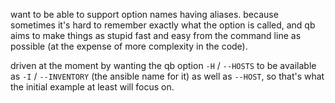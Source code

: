 want to be able to support option names having aliases. because sometimes it's hard to remember exactly what the option is called, and qb aims to make things as stupid fast and easy from the command line as possible (at the expense of more complexity in the code).

driven at the moment by wanting the qb option `-H` / `--HOSTS` to be available as `-I` / `--INVENTORY` (the ansible name for it) as well as `--HOST`, so that's what the initial example at least will focus on.
